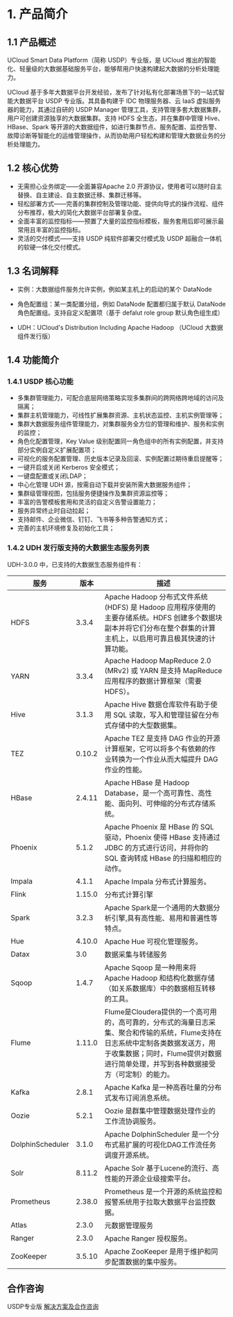 # 1. 产品简介

## **1.1 产品概述**

UCloud Smart Data Platform（简称 USDP）专业版，是 UCloud 推出的智能化、轻量级的大数据基础服务平台，能够帮用户快速构建起大数据的分析处理能力。

UCloud 基于多年大数据平台开发经验，发布了针对私有化部署场景下的一站式智能大数据平台 USDP 专业版。其具备构建于 IDC 物理服务器、云 IaaS 虚拟服务器的能力，其通过自研的 USDP Manager 管理工具，支持管理多套大数据集群，用户可创建资源独享的大数据集群。支持 HDFS 全生态，并在集群中管理 Hive、HBase、Spark 等开源的大数据组件，如进行集群节点、服务配置、监控告警、故障诊断等智能化的运维管理操作，从而协助用户轻松构建和管理大数据业务的分析处理能力。



## 1.2 核心优势

- 无需担心业务绑定——全面兼容Apache 2.0 开源协议，使用者可以随时自主替换、自主建设、自主数据迁移、集群迁移等。
- 轻松部署方式——完善的集群控制及管理功能、提供向导式的操作流程、组件分布推荐，极大的简化大数据平台部署复杂度。
- 全面丰富的监控指标——预置了大量的监控指标模板，服务套用后即可展示最常用且丰富的监控指标。
- 灵活的交付模式——支持 USDP 纯软件部署交付模式及 USDP 超融合一体机的软硬一体化交付模式。



## 1.3 名词解释

- 实例：大数据组件服务允许实例，例如某主机上的启动的某个 DataNode
- 角色配置组：某一类配置分组，例如 DataNode 配置都归属于默认 DataNode 角色配置组。支持自定义配置项（基于 defalut role group 默认角色组生成）

- UDH：UCloud's Distribution Including Apache Hadoop （UCloud 大数据组件发行版）



## 1.4 功能简介

### 1.4.1 USDP 核心功能

- 多集群管理能力，可配合底层网络策略实现多集群间的跨网络跨地域的访问及隔离；
- 集群主机管理能力，可线性扩展集群资源、主机状态监控、主机实例管理等；
- 集群大数据服务组件管理能力，对集群服务全方位的管理和维护、服务和实例的监控；
- 角色化配置管理，Key Value 级别配置同一角色组中的所有实例配置，并支持部分实例自定义扩展配置项；
- 可视化的服务配置管理、历史版本记录及回滚、实例配置过期待重启提醒等；
- 一键开启或关闭 Kerberos 安全模式；
- 一键盘配置或关闭LDAP；
- 中心化管理 UDH 源，按需自动下载并安装所需大数据服务组件；
- 集群级管理视图，包括服务便捷操作及集群资源监控等；
- 丰富的告警模板套用和灵活的自定义告警设置能力；
- 服务异常终止时自动拉起；
- 支持邮件、企业微信、钉钉、飞书等多种告警通知方式；
- 完善的主机环境修复及初始化工具；

### 1.4.2 UDH 发行版支持的大数据生态服务列表

UDH-3.0.0 中，已支持的大数据生态服务组件有：



| **服务**         | **版本** | **描述**                                                     |
| ---------------- | -------- | ------------------------------------------------------------ |
| HDFS             | 3.3.4    | Apache Hadoop 分布式文件系统 (HDFS) 是 Hadoop 应用程序使用的主要存储系统。HDFS 创建多个数据块副本并将它们分布在整个群集的计算主机上，以启用可靠且极其快速的计算功能。 |
| YARN             | 3.3.4    | Apache Hadoop MapReduce 2.0 (MRv2) 或 YARN 是支持 MapReduce 应用程序的数据计算框架（需要 HDFS）。 |
| Hive             | 3.1.3    | Apache Hive 数据仓库软件有助于使用 SQL 读取，写入和管理驻留在分布式存储中的大型数据集。 |
| TEZ              | 0.10.2   | Apache TEZ 是支持 DAG 作业的开源计算框架，它可以将多个有依赖的作业转换为一个作业从而大幅提升 DAG 作业的性能。 |
| HBase            | 2.4.11   | Apache HBase 是 Hadoop Database，是一个高可靠性、高性能、面向列、可伸缩的分布式存储系统。 |
| Phoenix          | 5.1.2    | Apache Phoenix 是 HBase 的 SQL 驱动，Phoenix 使得 HBase 支持通过 JDBC 的方式进行访问，并将你的 SQL 查询转成 HBase 的扫描和相应的动作。 |
| Impala           | 4.1.1    | Apache Impala 分布式计算服务。                               |
| Flink            | 1.15.0   | 分布式计算引擎                                               |
| Spark            | 3.2.3    | Apache Spark是一个通用的大数据分析引擎,具有高性能、易用和普遍性等特点。 |
| Hue              | 4.10.0   | Apache Hue 可视化管理服务。                                  |
| Datax            | 3.0      | 数据采集与转储服务                                           |
| Sqoop            | 1.4.7    | Apache Sqoop 是一种用来将 Apache Hadoop 和结构化数据存储（如关系数据库）中的数据相互转移的工具。 |
| Flume            | 1.11.0   | Flume是Cloudera提供的一个高可用的，高可靠的，分布式的海量日志采集、聚合和传输的系统，Flume支持在日志系统中定制各类数据发送方，用于收集数据；同时，Flume提供对数据进行简单处理，并写到各种数据接受方（可定制）的能力。 |
| Kafka            | 2.8.1    | Apache Kafka 是一种高吞吐量的分布式发布订阅消息系统。        |
| Oozie            | 5.2.1    | Oozie 是群集中管理数据处理作业的工作流协调服务。             |
| DolphinScheduler | 3.1.0    | Apache DolphinScheduler 是一个分布式易扩展的可视化DAG工作流任务调度开源系统。 |
| Solr             | 8.11.2   | Apache Solr 基于Lucene的流行、高性能的开源企业级搜索平台。   |
| Prometheus       | 2.38.0   | Prometheus 是一个开源的系统监控和报警系统用于拉取大数据平台监控数据。 |
| Atlas            | 2.3.0    | 元数据管理服务                                               |
| Ranger           | 2.3.0    | Apache Ranger 授权服务。                                     |
| ZooKeeper        | 3.5.10   | Apache ZooKeeper 是用于维护和同步配置数据的集中服务。        |

## 合作咨询

USDP专业版 [解决方案及合作咨询](usdpdc/consult)
